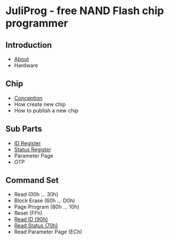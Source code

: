 
<h1> JuliProg - free NAND Flash chip programmer </h1>
<h2>Introduction</h2>
<ul>
  <li>
    <a href="https://github.com/JuliProg/Wiki/wiki/About-JuliProg">
    About</a>
  </li>
  <li>
    Hardware
  </li>
</ul>

<h2>Chip</h2>
<ul>
  <li>
    <a href="https://github.com/JuliProg/Wiki/wiki/Chip-conception">
    Сonception </a>
  </li>
  <li>
    How create new chip
  </li>
  <li>
    How to publish a new chip
  </li>
</ul>

<h2> Sub Parts </h2>
<ul>
  <li>
    <a href="https://github.com/JuliProg/ID-Register">ID Register </a>
  </li>
  <li>
    <a href="https://github.com/JuliProg/Status-Register">Status Register  </a>
  </li>
  <li>
    Parameter Page
  </li>
   <li>
    OTP
  </li>
</ul>
<h2>Command Set</h2>
  <ul>
    <li>
      Read (00h ... 30h)
    </li>
    <li>
      Block Erase (60h ... D0h)
    </li>
    <li>
      Page Program (80h ... 10h)
    </li>
    <li>
      Reset (FFh)
    </li>
    <li>
      <a href="https://github.com/JuliProg/Read-ID-90h-">Read ID (90h)</a>
    </li>
    <li>
      <a href="https://github.com/JuliProg/Read-Status-70h-"> Read Status (70h)</a>
    </li>
    <li>
    Read Parameter Page (ECh)
    </li>
  </ul>
